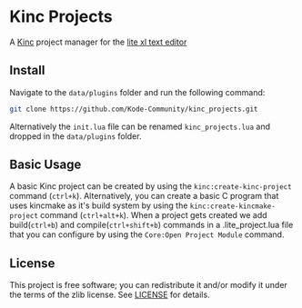 # Kinc Projects
A [Kinc](https://github.com/Kode/Kinc) project manager for the [lite xl text editor](https://github.com/lite-xl/lite-xl)


## Install
Navigate to the `data/plugins` folder and run the following command:
```bash
git clone https://github.com/Kode-Community/kinc_projects.git
```
Alternatively the `init.lua` file can be renamed `kinc_projects.lua` and dropped in
the `data/plugins` folder.

## Basic Usage
A basic Kinc project can be created by using the `kinc:create-kinc-project` command
(`ctrl+k`). Alternatively, you can create a basic C program that uses kincmake as it's
 build system by using the `kinc:create-kincmake-project` command (`ctrl+alt+k`). When a project gets created we add build(`ctrl+b`) and compile(`ctrl+shift+b`) commands in a .lite_project.lua file that you can configure by using the `Core:Open Project Module` command.

## License
This project is free software; you can redistribute it and/or modify it under
the terms of the zlib license. See [LICENSE](LICENSE) for details.


